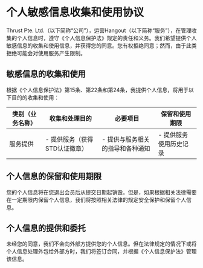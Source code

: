 # 个人敏感信息收集和使用协议

Thrust Pte. Ltd.（以下简称“公司”），运营Hangout（以下简称“服务”），在管理收集的个人信息时，遵守《个人信息保护法》规定的责任和义务。我们希望提供个人敏感信息的收集和使用信息，并获得您的同意。您有权拒绝同意；然而，由于此类拒绝可能会对使用服务产生限制。

## 敏感信息的收集和使用

根据《个人信息保护法》第15条、第22条和第24条，我提供个人信息，将用于以下目的的收集和使用：

| 类别（业务名称） | 收集和处理目的 | 必要项目 | 保留和使用期限 |
| --- | --- | --- | --- |
| 服务提供 | - 提供服务（获得STD认证徽章） |- 提供与服务相关的指导和各种通知 |- 提供服务使用历史记录 |- 质量改进和增强 | STD检测结果 | 直到会员退出 |

## 个人信息的保留和使用期限

您的个人信息将在您退出会员后从提交日期起销毁。但是，如果根据相关法律需要在一定期限内保留个人信息，我们将按照相关法律的规定安全保护和保留个人信息。

## 个人信息的提供和委托

未经您的同意，我们不会向外部方提供您的个人信息。但在法律规定的情况下或将个人信息处理外包给外部方时，我们将签订合同，并根据《个人信息保护法》管理该信息。
